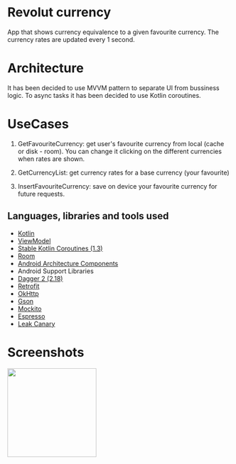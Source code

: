 # Revolut currency 

App that shows currency equivalence to a given favourite currency. The currency rates are updated every 1 second.

# Architecture

It has been decided to use MVVM pattern to separate UI from bussiness logic.
To async tasks it has been decided to use Kotlin coroutines.

# UseCases

1) GetFavouriteCurrency: get user's favourite currency from local (cache or disk - room). You can change it clicking on the different currencies when rates are shown.

2) GetCurrencyList: get currency rates for a base currency (your favourite)

3) InsertFavouriteCurrency: save on device your favourite currency for future requests.


## Languages, libraries and tools used

* [Kotlin](https://kotlinlang.org/)
* [ViewModel](https://developer.android.com/topic/libraries/architecture/viewmodel)
* [Stable Kotlin Coroutines (1.3)](https://github.com/Kotlin/kotlinx.coroutines)
* [Room](https://developer.android.com/topic/libraries/architecture/room.html)
* [Android Architecture Components](https://developer.android.com/topic/libraries/architecture/index.html)
* Android Support Libraries
* [Dagger 2 (2.18)](https://github.com/google/dagger)
* [Retrofit](http://square.github.io/retrofit/)
* [OkHttp](http://square.github.io/okhttp/)
* [Gson](https://github.com/google/gson)
* [Mockito](http://site.mockito.org/)
* [Espresso](https://developer.android.com/training/testing/espresso/index.html)
* [Leak Canary](https://github.com/square/leakcanary)

# Screenshots

<img src="https://github.com/jarroyoesp/RevolutCurrency/blob/master/images/currency_list.png" width="200">

